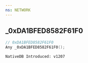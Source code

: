 ```yaml
---
ns: NETWORK
---
```

## _0xDA1BFED8582F61F0

```c
// 0xDA1BFED8582F61F0
Any _0xDA1BFED8582F61F0();
```

```
NativeDB Introduced: v1207
```

